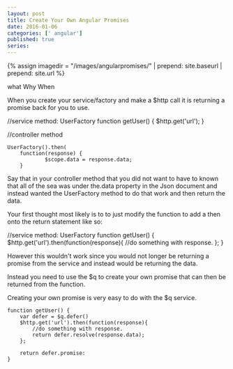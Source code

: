 ```yaml
---
layout: post
title: Create Your Own Angular Promises
date: 2016-01-06 
categories: [' angular']
published: true
series: 
---  
```

{% assign imagedir = "/images/angularpromises/" | prepend: site.baseurl | prepend: site.url %}

what 
Why 
When  

When you create your service/factory and make a $http call it is returning a promise back for you to use.  
 
 //service method: UserFactory
 function getUser() {
		$http.get('url');
 	}
 	
 //controller method
 
 	UserFactory().then(
 		function(response) {
 				$scope.data = response.data;
 		}
 
 Say that in your controller method that you did not want to have to known that all of the sea was under the.data property in the Json document and instead wanted the UserFactory method to do that work and then return the data.  
 
 Your first thought most likely is to to just modify the function to add a then onto the return statement like so:
 
  //service method: UserFactory
 function getUser() {
		$http.get('url').then(function(response){
 			//do something with response.
 		};
 	}
 	
However this wouldn't work since you would not longer be returning a promise from the service and instead would be returning the data.  

Instead you need to use the $q to create your own promise that can then be returned from the function.    
  
Creating your own promise is very easy to do with the $q service.    

	function getUser() {
		var defer = $q.defer()
		$http.get('url').then(function(response){
 			//do something with response.
 			return defer.resolve(response.data);
 		};
 		
 		return defer.promise:
 	} 